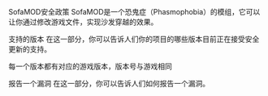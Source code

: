 SofaMOD安全政策
SofaMOD是一个恐鬼症（Phasmophobia）的模组，它可以让你通过修改游戏文件，实现沙发穿越的效果。

支持的版本
在这一部分，你可以告诉人们你的项目的哪些版本目前正在接受安全更新的支持。

每一个版本都有对应的游戏版本，版本号与游戏相同

报告一个漏洞
在这一部分，你可以告诉人们如何报告一个漏洞。
